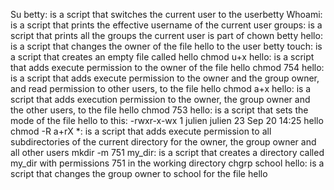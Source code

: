 Su betty: is a script that switches the current user to the userbetty
Whoami: is a script that prints the effective username of the current user
groups: is a script that prints all the groups the current user is part of
chown betty hello: is  a script that changes the owner of the file hello to the user betty
touch: is a script that creates an empty file called hello
chmod u+x hello: is a script that adds execute permission to the owner of the file hello
chmod 754 hello: is a script that adds execute permission to the owner and the group owner, and read permission to other users, to the file hello
chmod a+x hello: is  a script that adds execution permission to the owner, the group owner and the other users, to the file hello
chmod 753 hello: is a script that sets the mode of the file hello to this: -rwxr-x-wx 1 julien julien 23 Sep 20 14:25 hello
chmod -R a+rX *: is a script that adds execute permission to all subdirectories of the current directory for the owner, the group owner and all other users
mkdir -m 751 my_dir: is a script that creates a directory called my_dir with permissions 751 in the working directory
chgrp school hello: is a script that changes the group owner to school for the file hello

